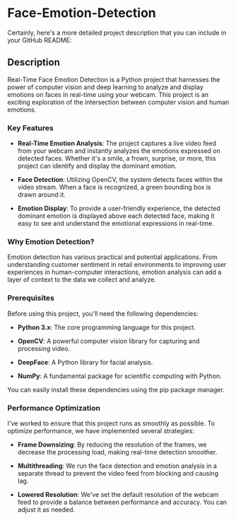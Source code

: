 # Face-Emotion-Detection
Certainly, here's a more detailed project description that you can include in your GitHub README:

## Description

Real-Time Face Emotion Detection is a Python project that harnesses the power of computer vision and deep learning to analyze and display emotions on faces in real-time using your webcam. This project is an exciting exploration of the intersection between computer vision and human emotions.

### Key Features

- **Real-Time Emotion Analysis**: The project captures a live video feed from your webcam and instantly analyzes the emotions expressed on detected faces. Whether it's a smile, a frown, surprise, or more, this project can identify and display the dominant emotion.

- **Face Detection**: Utilizing OpenCV, the system detects faces within the video stream. When a face is recognized, a green bounding box is drawn around it.

- **Emotion Display**: To provide a user-friendly experience, the detected dominant emotion is displayed above each detected face, making it easy to see and understand the emotional expressions in real-time.

### Why Emotion Detection?

Emotion detection has various practical and potential applications. From understanding customer sentiment in retail environments to improving user experiences in human-computer interactions, emotion analysis can add a layer of context to the data we collect and analyze.

### Prerequisites

Before using this project, you'll need the following dependencies:

- **Python 3.x**: The core programming language for this project.

- **OpenCV**: A powerful computer vision library for capturing and processing video.

- **DeepFace**: A Python library for facial analysis.

- **NumPy**: A fundamental package for scientific computing with Python.

You can easily install these dependencies using the pip package manager.


### Performance Optimization

I've worked to ensure that this project runs as smoothly as possible. To optimize performance, we have implemented several strategies:

- **Frame Downsizing**: By reducing the resolution of the frames, we decrease the processing load, making real-time detection smoother.

- **Multithreading**: We run the face detection and emotion analysis in a separate thread to prevent the video feed from blocking and causing lag.

- **Lowered Resolution**: We've set the default resolution of the webcam feed to provide a balance between performance and accuracy. You can adjust it as needed.

